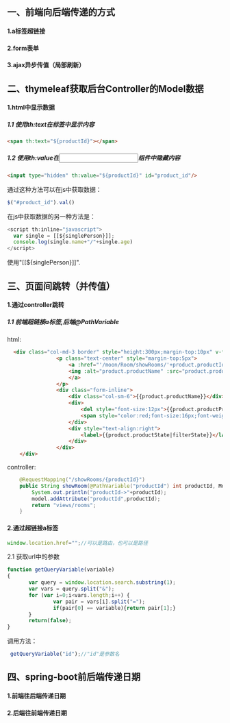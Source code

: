 ## 一、前端向后端传递的方式
#### 1.a标签超链接
#### 2.form表单
#### 3.ajax异步传值（局部刷新）


## 二、thymeleaf获取后台Controller的Model数据
#### 1.html中显示数据
##### 1.1 使用th:text在标签中显示内容
```html
<span th:text="${productId}"></span>
```

##### 1.2 使用th:value在<input>组件中隐藏内容
```html
<input type="hidden" th:value="${productId}" id="product_id"/>
```
通过这种方法可以在js中获取数据：
```js
$("#product_id").val()
```
在js中获取数据的另一种方法是：
```js
<script th:inline="javascript">
  var single = [[${singlePerson}]];
  console.log(single.name+"/"+single.age)
</script>
```
使用"[[${singlePerson}]]".

## 三、页面间跳转（并传值）
#### 1.通过controller跳转
##### 1.1 前端超链接a标签,后端@PathVariable
html:
```html
  <div class="col-md-3 border" style="height:300px;margin-top:10px" v-for="product in products">
    			<p class="text-center" style="margin-top:5px">
    				<a :href="'/moon/Room/showRooms/'+product.productId">
    				<img :alt="product.productName" :src="product.productImage" height="250px" width="250px" >
    				</a>
    			</p>
     		 	<div class="form-inline">
     		 		<div class="col-sm-6">{{product.productName}}</div>
     		 		<div>
     		 			<del style="font-size:12px">{{product.productPrice}}</del>
     		 			<span style="color:red;font-size:16px;font-weight:bold">{{product.startPrice}}</span>
     		 		</div>
     		 		<div style="text-align:right">
     		 			<label>{{product.productState|filterState}}</label>
     		 		</div>
     		 	</div>
	</div>
```
controller:
```java
    @RequestMapping("/showRooms/{productId}")
	public String showRoom(@PathVariable("productId") int productId, Model model) {
		System.out.println("productId->"+productId);
		model.addAttribute("productId",productId);
		return "views/rooms";
	}
```
#### 2.通过超链接a标签
```js
window.location.href="";//可以是路由，也可以是路径
```
2.1 获取url中的参数
```js
function getQueryVariable(variable)
{
       var query = window.location.search.substring(1);
       var vars = query.split("&");
       for (var i=0;i<vars.length;i++) {
               var pair = vars[i].split("=");
               if(pair[0] == variable){return pair[1];}
       }
       return(false);
}
```
调用方法：
```js
 getQueryVariable("id");//"id"是参数名
 ```  
 ## 四、spring-boot前后端传递日期  
 #### 1.前端往后端传递日期
 #### 2.后端往前端传递日期
